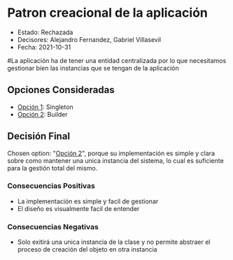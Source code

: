 # Patron creacional de la aplicación

* Estado: Rechazada
* Decisores: Alejandro Fernandez, Gabriel Villasevil
* Fecha: 2021-10-31 

#La aplicación ha de tener una entidad centralizada por lo que necesitamos gestionar bien las instancias que se tengan de la aplicación

## Opciones Consideradas

* [Opción 1](https://github.com/santo2927/DAS-2021-22-/edit/master/Decisión%20de%20diseño%202.1.md): Singleton
* [Opción 2](https://github.com/santo2927/DAS-2021-22-/edit/master/Decisión%20de%20diseño%202.2.md): Builder

## Decisión Final

Chosen option: "[Opción 2](https://github.com/santo2927/DAS-2021-22-/edit/master/Decisión%20de%20diseño%202.2.md)", porque su implementación es simple y clara sobre como mantener una unica instancia del sistema, lo cual es suficiente para la gestión total del mismo.

### Consecuencias Positivas 

* La implementación es simple y facil de gestionar
* El diseño es visualmente facil de entender

### Consecuencias Negativas

* Solo exitirá una unica instancia de la clase y no permite abstraer el proceso de creación del objeto en otra instancia

